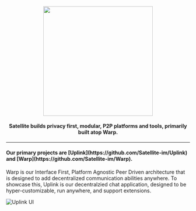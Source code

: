  <h4 align="center"><img src="https://satellite.im/images/logo.webp" width=300 /></h4>
 <h4 align="center">Satellite builds privacy first, modular, P2P platforms and tools, primarily built atop Warp.</h4>


---

<h4>Our primary projects are [Uplink](https://github.com/Satellite-im/Uplink) and [Warp](https://github.com/Satellite-im/Warp).</h4>

Warp is our Interface First, Platform Agnostic Peer Driven architecture that is designed to add decentralized communication abilities anywhere. To showcase this, Uplink is our decentralzied chat application, designed to be hyper-customizable, run anywhere, and support extensions.

![Uplink UI](https://i.imgur.com/X4AGeLz.png)
